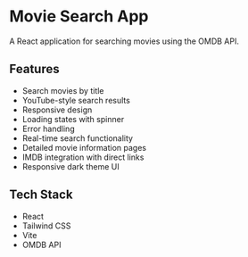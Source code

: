# Movie Search App

A React application for searching movies using the OMDB API.

## Features
- Search movies by title
- YouTube-style search results
- Responsive design
- Loading states with spinner
- Error handling
- Real-time search functionality
- Detailed movie information pages
- IMDB integration with direct links
- Responsive dark theme UI

## Tech Stack
- React
- Tailwind CSS
- Vite
- OMDB API


